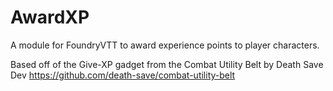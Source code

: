 # AwardXP
A module for FoundryVTT to award experience points to player characters.

Based off of the Give-XP gadget from the Combat Utility Belt by Death Save Dev
https://github.com/death-save/combat-utility-belt

